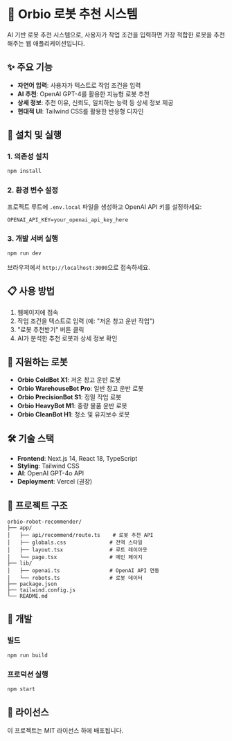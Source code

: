 # 🤖 Orbio 로봇 추천 시스템

AI 기반 로봇 추천 시스템으로, 사용자가 작업 조건을 입력하면 가장 적합한 로봇을 추천해주는 웹 애플리케이션입니다.

## ✨ 주요 기능

- **자연어 입력**: 사용자가 텍스트로 작업 조건을 입력
- **AI 추천**: OpenAI GPT-4를 활용한 지능형 로봇 추천
- **상세 정보**: 추천 이유, 신뢰도, 일치하는 능력 등 상세 정보 제공
- **현대적 UI**: Tailwind CSS를 활용한 반응형 디자인

## 🚀 설치 및 실행

### 1. 의존성 설치
```bash
npm install
```

### 2. 환경 변수 설정
프로젝트 루트에 `.env.local` 파일을 생성하고 OpenAI API 키를 설정하세요:

```env
OPENAI_API_KEY=your_openai_api_key_here
```

### 3. 개발 서버 실행
```bash
npm run dev
```

브라우저에서 `http://localhost:3000`으로 접속하세요.

## 📋 사용 방법

1. 웹페이지에 접속
2. 작업 조건을 텍스트로 입력 (예: "저온 창고 운반 작업")
3. "로봇 추천받기" 버튼 클릭
4. AI가 분석한 추천 로봇과 상세 정보 확인

## 🤖 지원하는 로봇

- **Orbio ColdBot X1**: 저온 창고 운반 로봇
- **Orbio WarehouseBot Pro**: 일반 창고 운반 로봇
- **Orbio PrecisionBot S1**: 정밀 작업 로봇
- **Orbio HeavyBot M1**: 중량 물품 운반 로봇
- **Orbio CleanBot H1**: 청소 및 유지보수 로봇

## 🛠 기술 스택

- **Frontend**: Next.js 14, React 18, TypeScript
- **Styling**: Tailwind CSS
- **AI**: OpenAI GPT-4o API
- **Deployment**: Vercel (권장)

## 📁 프로젝트 구조

```
orbio-robot-recommender/
├── app/
│   ├── api/recommend/route.ts    # 로봇 추천 API
│   ├── globals.css              # 전역 스타일
│   ├── layout.tsx               # 루트 레이아웃
│   └── page.tsx                 # 메인 페이지
├── lib/
│   ├── openai.ts                # OpenAI API 연동
│   └── robots.ts                # 로봇 데이터
├── package.json
├── tailwind.config.js
└── README.md
```

## 🔧 개발

### 빌드
```bash
npm run build
```

### 프로덕션 실행
```bash
npm start
```

## 📝 라이선스

이 프로젝트는 MIT 라이선스 하에 배포됩니다. 